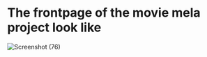 # The frontpage of the movie mela project look like

![Screenshot (76)](https://user-images.githubusercontent.com/92713685/221989770-b2f5a751-9f7a-4516-b009-bb87a6501968.png)

